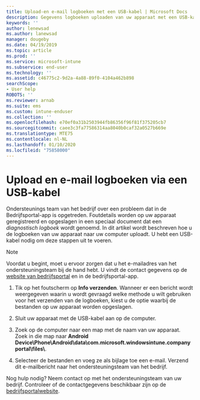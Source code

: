 ```yaml
---
title: Upload-en e-mail logboeken met een USB-kabel | Microsoft Docs
description: Gegevens logboeken uploaden van uw apparaat met een USB-kabel
keywords: ''
author: lenewsad
ms.author: lanewsad
manager: dougeby
ms.date: 04/19/2019
ms.topic: article
ms.prod: ''
ms.service: microsoft-intune
ms.subservice: end-user
ms.technology: ''
ms.assetid: c46775c2-9d2a-4a88-89f0-4104a462b898
searchScope:
- User help
ROBOTS: ''
ms.reviewer: arnab
ms.suite: ems
ms.custom: intune-enduser
ms.collection: ''
ms.openlocfilehash: e70ef0a31b2503944fb86356f96f81f375205cb7
ms.sourcegitcommit: caee3c3fa77586314aa8040b0caf32a0527b669e
ms.translationtype: MTE75
ms.contentlocale: nl-NL
ms.lasthandoff: 01/10/2020
ms.locfileid: "75858000"
---
```

# <a name="upload-and-email-logs-using-a-usb-cable"></a>Upload en e-mail logboeken via een USB-kabel

Ondersteunings team van het bedrijf over een probleem dat in de Bedrijfsportal-app is opgetreden. Foutdetails worden op uw apparaat geregistreerd en opgeslagen in een speciaal document dat een _diagnostisch logboek_ wordt genoemd. In dit artikel wordt beschreven hoe u de logboeken van uw apparaat naar uw computer uploadt. U hebt een USB-kabel nodig om deze stappen uit te voeren.   

> [!Note]
> Voordat u begint, moet u ervoor zorgen dat u het e-mailadres van het ondersteuningsteam bij de hand hebt. U vindt de contact gegevens op de [website van bedrijfsportal](https://go.microsoft.com/fwlink/?linkid=2010980) en in de bedrijfsportal-app. 

1. Tik op het foutscherm op **Info verzenden**. Wanneer er een bericht wordt weergegeven waarin u wordt gevraagd welke methode u wilt gebruiken voor het verzenden van de logboeken, kiest u de optie waarbij de bestanden op uw apparaat worden opgeslagen.  

2. Sluit uw apparaat met de USB-kabel aan op de computer. 

3. Zoek op de computer naar een map met de naam van uw apparaat. Zoek in die map naar <strong>Android Device\Phone\Android\data\com.microsoft.windowsintune.companyportal\files\\</strong>.

4. Selecteer de bestanden en voeg ze als bijlage toe een e-mail. Verzend dit e-mailbericht naar het ondersteuningsteam van het bedrijf.

Nog hulp nodig? Neem contact op met het ondersteuningsteam van uw bedrijf. Controleer of de contactgegevens beschikbaar zijn op de [bedrijfsportalwebsite](https://go.microsoft.com/fwlink/?linkid=2010980).
